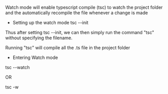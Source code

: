 Watch mode will enable typescript compile (tsc) to watch the project folder and the automatically recompile the file whenever a change is made

- Setting up the watch mode
  tsc --init

Thus after setting tsc --init, we can then simply run the command "tsc" without specifying the filename.

Running "tsc" will compile all the .ts file in the project folder

- Entering Watch mode

tsc --watch

OR

tsc -w
